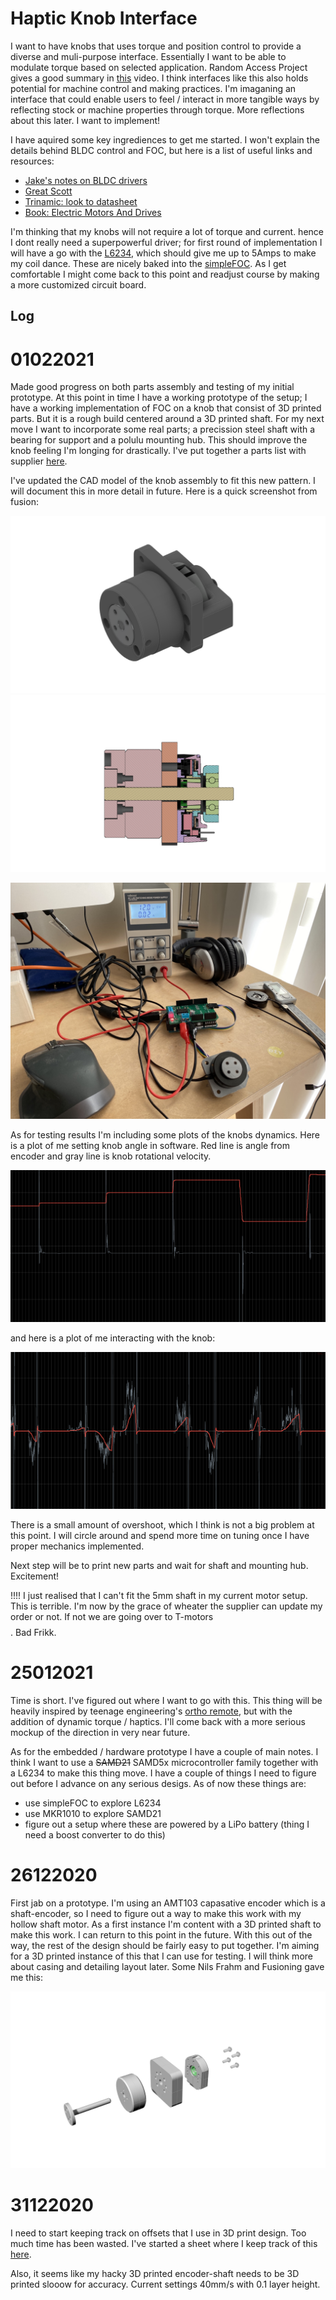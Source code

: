 # Haptic Knob Interface

I want to have knobs that uses torque and position control to provide a diverse and muli-purpose interface. Essentially I want to be able to modulate torque based on selected application. Random Access Project gives a good summary in [this](https://www.youtube.com/watch?v=9Eh1p_rUQMA) video. I think interfaces like this also holds potential for machine control and making practices. I'm imaganing an interface that could enable users to feel / interact in more tangible ways by reflecting stock or machine properties through torque. More reflections about this later. I want to implement!

I have aquired some key ingrediences to get me started. I won't explain the details behind BLDC control and FOC, but here is a list of useful links and resources:

- [Jake's notes on BLDC drivers](https://gitlab.cba.mit.edu/jakeread/atkbldcdriver/-/tree/master/education)
- [Great Scott](https://www.youtube.com/watch?v=Nhy6g9wGHow&feature=emb_logo)
- [Trinamic: look to datasheet](https://www.trinamic.com/products/integrated-circuits/details/tmc4671/)
- [Book: Electric Motors And Drives](https://www.sciencedirect.com/book/9780080983325/electric-motors-and-drives)

I'm thinking that my knobs will not require a lot of torque and current. hence I dont really need a superpowerful driver; for first round of implementation I will have a go with the [L6234](https://www.st.com/resource/en/datasheet/cd00000046.pdf), which should give me up to 5Amps to make my coil dance. These are nicely baked into the [simpleFOC](https://simplefoc.com/#simplefoc_shiled). As I get comfortable I might come back to this point and readjust course by making a more customized circuit board.

## Log

# 01022021

Made good progress on both parts assembly and testing of my initial prototype. At this point in time I have a working prototype of the setup; I have a working implementation of FOC on a knob that consist of 3D printed parts. But it is a rough build centered around a 3D printed shaft. For my next move I want to incorporate some real parts; a precission steel shaft with a bearing for support and a polulu mounting hub. This should improve the knob feeling I'm longing for drastically. I've put together a parts list with supplier [here](https://docs.google.com/spreadsheets/d/1L6t7pLEjz3Pts3YDK6dYrAYIaIHmlakXx8iCuhCMrLw/edit?usp=sharing).

I've updated the CAD model of the knob assembly to fit this new pattern. I will document this in more detail in future. Here is a quick screenshot from fusion:

![new knob assembly](img/newInterface_assembly.png)
![new knob assembly section](img/newInterface_section.png)

![experiment setup](img/experiment.jpeg)

As for testing results I'm including some plots of the knobs dynamics. Here is a plot of me setting knob angle in software. Red line is angle from encoder and gray line is knob rotational velocity.

![software reference points](img/software_response.png)

and here is a plot of me interacting with the knob:

![knob interaction](img/knob_interaction.png)

There is a small amount of overshoot, which I think is not a big problem at this point. I will circle around and spend more time on tuning once I have proper mechanics implemented.

Next step will be to print new parts and wait for shaft and mounting hub. Excitement!

!!!! I just realised that I can't fit the 5mm shaft in my current motor setup. This is terrible. I'm now by the grace of wheater the supplier can update my order or not. If not we are going over to T-motors $$$$. Bad Frikk.

# 25012021

Time is short. I've figured out where I want to go with this. This thing will be heavily inspired by teenage engineering's [ortho remote](https://teenage.engineering/products/orthoremote), but with the addition of dynamic torque / haptics. I'll come back with a more serious mockup of the direction in very near future.

As for the embedded / hardware prototype I have a couple of main notes. I think I want to use a ~~SAMD21~~ SAMD5x microcontroller family together with a L6234 to make this thing move. I have a couple of things I need to figure out before I advance on any serious desigs. As of now these things are:

- use simpleFOC to explore L6234
- use MKR1010 to explore SAMD21
- figure out a setup where these are powered by a LiPo battery (thing I need a boost converter to do this)

# 26122020

First jab on a prototype. I'm using an AMT103 capasative encoder which is a shaft-encoder, so I need to figure out a way to make this work with my hollow shaft motor. As a first instance I'm content with a 3D printed shaft to make this work. I can return to this point in the future. With this out of the way, the rest of the design should be fairly easy to put together. I'm aiming for a 3D printed instance of this that I can use for testing. I will think more about casing and detailing layout later. Some Nils Frahm and Fusioning gave me this:

![](img/firstgo.png)

# 31122020

I need to start keeping track on offsets that I use in 3D print design. Too much time has been wasted. I've started a sheet where I keep track of this [here](https://docs.google.com/spreadsheets/d/1FFUu7XrTB8tco7_t6ya7o5u4sKuB1yexN5Hv9sAugUY/edit#gid=0).

Also, it seems like my hacky 3D printed encoder-shaft needs to be 3D printed slooow for accuracy. Current settings 40mm/s with 0.1 layer height.

